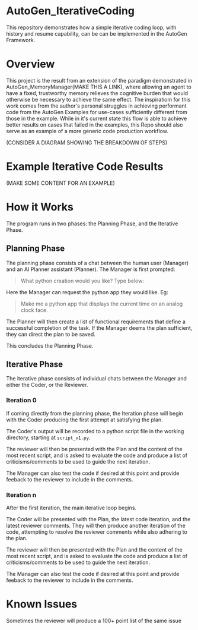 # AutoGen_IterativeCoding
This repository demonstrates how a simple iterative coding loop, with history and resume capability, can be can be implemented in the AutoGen Framework. 

# Overview
This project is the result from an extension of the paradigm demonstrated in AutoGen_MemoryManager(MAKE THIS A LINK), where allowing an agent to have a fixed, trustworthy memory relieves the cognitive burden that would otherwise be necessary to achieve the same effect. The inspiratiom for this work comes from the author's personal struggles in achieving performant code from the AutoGen Examples for use-cases sufficiently different from those in the example. While in it's current state this flow is able to achieve better results on cases that failed in the examples, this Repo should also serve as an example of a more generic code production workflow.

(CONSIDER A DIAGRAM SHOWING THE BREAKDOWN OF STEPS)

# Example Iterative Code Results
(MAKE SOME CONTENT FOR AN EXAMPLE)


# How it Works
The program runs in two phases: the Planning Phase, and the Iterative Phase.

## Planning Phase
The planning phase consists of a chat between the human user (Manager) and an AI Planner assistant (Planner). The Manager is first prompted:

>What python creation would you like? Type below:

Here the Manager can request the python app they would like. Eg:

>Make me a python app that displays the current time on an analog clock face.

The Planner will then create a list of functional requirements that define a successful completion of the task. If the Manager deems the plan sufficient, they can direct the plan to be saved.

This concludes the Planning Phase.

## Iterative Phase
The iterative phase consists of individual chats between the Manager and either the Coder, or the Reviewer.

### Iteration 0
If coming directly from the planning phase, the Iteration phase will begin with the Coder producing the first attempt at satisfying the plan. 

The Coder's output will be recorded to a python script file in the working directory, starting at `script_v1.py`.

The reviewer will then be presented with the Plan and the content of the most recent script, and is asked to evaluate the code and produce a list of criticisms/comments to be used to guide the next iteration.

The Manager can also test the code if desired at this point and provide feeback to the reviewer to include in the comments.

### Iteration n
After the first iteration, the main iterative loop begins.

The Coder will be presented with the Plan, the latest code iteration, and the latest reviewer comments. They will then produce another iteration of the code, attempting to resolve the reviewer comments while also adhering to the plan.

The reviewer will then be presented with the Plan and the content of the most recent script, and is asked to evaluate the code and produce a list of criticisms/comments to be used to guide the next iteration.

The Manager can also test the code if desired at this point and provide feeback to the reviewer to include in the comments.








# Known Issues
Sometimes the reviewer will produce a 100+ point list of the same issue
